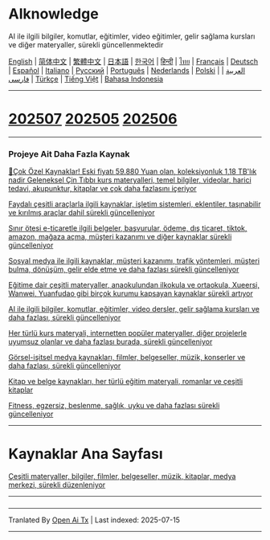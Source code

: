 # AIknowledge
AI ile ilgili bilgiler, komutlar, eğitimler, video eğitimler, gelir sağlama kursları ve diğer materyaller, sürekli güncellenmektedir

[English](https://openaitx.github.io/view.html?user=mswnlz&project=AIknowledge&lang=en) | [简体中文](https://openaitx.github.io/view.html?user=mswnlz&project=AIknowledge&lang=zh-CN) | [繁體中文](https://openaitx.github.io/view.html?user=mswnlz&project=AIknowledge&lang=zh-TW) | [日本語](https://openaitx.github.io/view.html?user=mswnlz&project=AIknowledge&lang=ja) | [한국어](https://openaitx.github.io/view.html?user=mswnlz&project=AIknowledge&lang=ko) | [हिन्दी](https://openaitx.github.io/view.html?user=mswnlz&project=AIknowledge&lang=hi) | [ไทย](https://openaitx.github.io/view.html?user=mswnlz&project=AIknowledge&lang=th) | [Français](https://openaitx.github.io/view.html?user=mswnlz&project=AIknowledge&lang=fr) | [Deutsch](https://openaitx.github.io/view.html?user=mswnlz&project=AIknowledge&lang=de) | [Español](https://openaitx.github.io/view.html?user=mswnlz&project=AIknowledge&lang=es) | [Italiano](https://openaitx.github.io/view.html?user=mswnlz&project=AIknowledge&lang=it) | [Русский](https://openaitx.github.io/view.html?user=mswnlz&project=AIknowledge&lang=ru) | [Português](https://openaitx.github.io/view.html?user=mswnlz&project=AIknowledge&lang=pt) | [Nederlands](https://openaitx.github.io/view.html?user=mswnlz&project=AIknowledge&lang=nl) | [Polski](https://openaitx.github.io/view.html?user=mswnlz&project=AIknowledge&lang=pl) | [العربية](https://openaitx.github.io/view.html?user=mswnlz&project=AIknowledge&lang=ar) | [فارسی](https://openaitx.github.io/view.html?user=mswnlz&project=AIknowledge&lang=fa) | [Türkçe](https://openaitx.github.io/view.html?user=mswnlz&project=AIknowledge&lang=tr) | [Tiếng Việt](https://openaitx.github.io/view.html?user=mswnlz&project=AIknowledge&lang=vi) | [Bahasa Indonesia](https://openaitx.github.io/view.html?user=mswnlz&project=AIknowledge&lang=id)

------------
# [202507](https://raw.githubusercontent.com/mswnlz/AIknowledge/main/202507.md) [202505](https://raw.githubusercontent.com/mswnlz/AIknowledge/main/202505.md) [202506](https://raw.githubusercontent.com/mswnlz/AIknowledge/main/202506.md)

---------------
### Projeye Ait Daha Fazla Kaynak

[🎁Çok Özel Kaynaklar! Eski fiyatı 59.880 Yuan olan, koleksiyonluk 1,18 TB'lık nadir Geleneksel Çin Tıbbı kurs materyalleri, temel bilgiler, videolar, harici tedavi, akupunktur, kitaplar ve çok daha fazlasını içeriyor](https://github.com/mswnlz/chinese-traditional)

[Faydalı çeşitli araçlarla ilgili kaynaklar, işletim sistemleri, eklentiler, taşınabilir ve kırılmış araçlar dahil sürekli güncelleniyor](https://github.com/mswnlz/tools)

[Sınır ötesi e-ticaretle ilgili belgeler, başvurular, ödeme, dış ticaret, tiktok, amazon, mağaza açma, müşteri kazanımı ve diğer kaynaklar sürekli güncelleniyor](https://github.com/mswnlz/cross-border)

[Sosyal medya ile ilgili kaynaklar, müşteri kazanımı, trafik yöntemleri, müşteri bulma, dönüşüm, gelir elde etme ve daha fazlası sürekli güncelleniyor](https://github.com/mswnlz/self-media)

[Eğitime dair çeşitli materyaller, anaokulundan ilkokula ve ortaokula, Xueersi, Wanwei, Yuanfudao gibi birçok kurumu kapsayan kaynaklar sürekli artıyor](https://github.com/mswnlz/edu-knowlege)

[AI ile ilgili bilgiler, komutlar, eğitimler, video dersler, gelir sağlama kursları ve daha fazlası, sürekli güncelleniyor](https://github.com/mswnlz/AIknowledge)

[Her türlü kurs materyali, internetten popüler materyaller, diğer projelerle uyumsuz olanlar ve daha fazlası burada, sürekli güncelleniyor](https://github.com/mswnlz/curriculum)

[Görsel-işitsel medya kaynakları, filmler, belgeseller, müzik, konserler ve daha fazlası, sürekli güncelleniyor](https://github.com/mswnlz/movies)

[Kitap ve belge kaynakları, her türlü eğitim materyali, romanlar ve çeşitli kitaplar](https://github.com/mswnlz/book)

[Fitness, egzersiz, beslenme, sağlık, uyku ve daha fazlası sürekli güncelleniyor](https://github.com/mswnlz/healthy)

---------------

# Kaynaklar Ana Sayfası
[Çeşitli materyaller, bilgiler, filmler, belgeseller, müzik, kitaplar, medya merkezi, sürekli düzenleniyor](https://github.com/mswnlz)

---------------

### 








---

Tranlated By [Open Ai Tx](https://github.com/OpenAiTx/OpenAiTx) | Last indexed: 2025-07-15

---